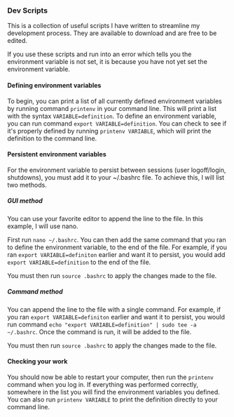
### Dev Scripts

This is a collection of useful scripts I have written to streamline my development process. They are available to download and are free to be edited.

If you use these scripts and run into an error which tells you the environment variable is not set, it is because you have not yet set the environment variable.

#### Defining environment variables 

To begin, you can print a list of all currently defined environment variables by running command `printenv` in your command line. This will print a list with the syntax `VARIABLE=definition`. To define an environment variable, 
you can run command `export VARIABLE=definition`. You can check to see if it's properly defined by running `printenv VARIABLE`, which will print the definition to the command line. 

#### Persistent environment variables

For the environment variable to persist between sessions (user logoff/login, shutdowns), you must add it to your ~/.bashrc file. To achieve this, I will list two methods.

##### GUI method

You can use your favorite editor to append the line to the file. In this example, I will use nano.

First run `nano ~/.bashrc`. You can then add the same command that you ran to define the environment variable, to the end of the file. For example, if you ran `export VARIABLE=definiton` earlier and want it to persist, you would add `export VARIABLE=definition` to the end of the file.

You must then run `source .bashrc` to apply the changes made to the file.

##### Command method

You can append the line to the file with a single command. For example, if you ran `export VARIABLE=definiton` earlier and want it to persist, you would run command `echo "export VARIABLE=definition" | sudo tee -a ~/.bashrc`. Once the command is run, it will be added to the file.

You must then run `source .bashrc` to apply the changes made to the file.

#### Checking your work

You should now be able to restart your computer, then run the `printenv` command when you log in. If everything was performed correctly, somewhere in the list you will find the environment variables you defined. You can also run `printenv VARIABLE` to print the definition directly to your command line.






